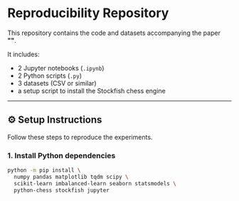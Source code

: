 # Reproducibility Repository

This repository contains the code and datasets accompanying the paper  
**"_<Your Paper Title Here>_"**.

It includes:
- 2 Jupyter notebooks (`.ipynb`)
- 2 Python scripts (`.py`)
- 3 datasets (CSV or similar)
- a setup script to install the Stockfish chess engine

---

## ⚙️ Setup Instructions

Follow these steps to reproduce the experiments.

### 1. Install Python dependencies

```bash
python -m pip install \
  numpy pandas matplotlib tqdm scipy \
  scikit-learn imbalanced-learn seaborn statsmodels \
  python-chess stockfish jupyter
